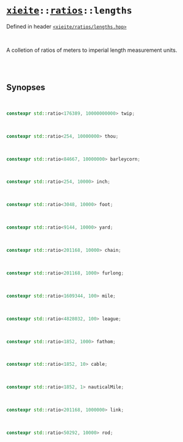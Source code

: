 # [`xieite`](../../README.md)`::`[`ratios`](../../docs/ratios.md)`::lengths`
Defined in header [`<xieite/ratios/lengths.hpp>`](../../include/xieite/ratios/lengths.hpp)

<br/>

A colletion of ratios of meters to imperial length measurement units.

<br/><br/>

## Synopses

<br/>

```cpp
constexpr std::ratio<176389, 10000000000> twip;
```

<br/>

```cpp
constexpr std::ratio<254, 10000000> thou;
```

<br/>

```cpp
constexpr std::ratio<84667, 10000000> barleycorn;
```

<br/>

```cpp
constexpr std::ratio<254, 10000> inch;
```

<br/>

```cpp
constexpr std::ratio<3048, 10000> foot;
```

<br/>

```cpp
constexpr std::ratio<9144, 10000> yard;
```

<br/>

```cpp
constexpr std::ratio<201168, 10000> chain;
```

<br/>

```cpp
constexpr std::ratio<201168, 1000> furlong;
```

<br/>

```cpp
constexpr std::ratio<1609344, 100> mile;
```

<br/>

```cpp
constexpr std::ratio<4828032, 100> league;
```

<br/>

```cpp
constexpr std::ratio<1852, 1000> fathom;
```

<br/>

```cpp
constexpr std::ratio<1852, 10> cable;
```

<br/>

```cpp
constexpr std::ratio<1852, 1> nauticalMile;
```

<br/>

```cpp
constexpr std::ratio<201168, 1000000> link;
```

<br/>

```cpp
constexpr std::ratio<50292, 10000> rod;
```
